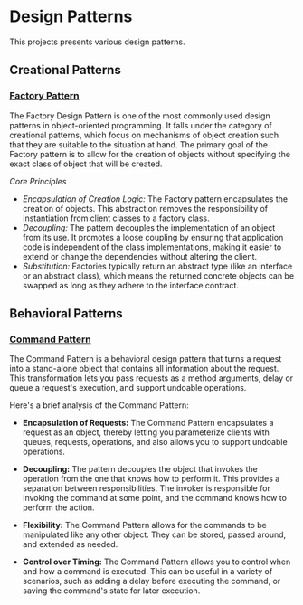 # Design Patterns

This projects presents various design patterns.

## Creational Patterns

### [Factory Pattern](creational-patterns/factory-pattern)

The Factory Design Pattern is one of the most commonly
used design patterns in object-oriented programming. It falls under the category of creational patterns, which
focus on mechanisms of object creation such that they are suitable to the situation at hand. The primary goal of
the Factory pattern is to allow for the creation of objects without specifying the exact class of object that will
be created.

*Core Principles*

* *Encapsulation of Creation Logic:* The Factory pattern encapsulates the creation of objects. This abstraction removes
  the
  responsibility of instantiation from client classes to a factory class.
* *Decoupling:* The pattern decouples the implementation of an object from its use. It promotes a loose coupling by
  ensuring
  that application code is independent of the class implementations, making it easier to extend or change the
  dependencies
  without altering the client.
* *Substitution:* Factories typically return an abstract type (like an interface or an abstract class), which means the
  returned concrete objects can be swapped as long as they adhere to the interface contract.


## Behavioral Patterns


### [Command Pattern](behavioral/command-pattern)

The Command Pattern is a behavioral design pattern that turns a request into a stand-alone object that contains all
information about the request. This transformation lets you pass requests as a method arguments, delay or queue a
request's execution, and support undoable operations.

Here's a brief analysis of the Command Pattern:

* **Encapsulation of Requests:** The Command Pattern encapsulates a request as an object, thereby letting you
  parameterize clients with queues, requests, operations, and also allows you to support undoable operations.

* **Decoupling:** The pattern decouples the object that invokes the operation from the one that knows how to perform it.
  This provides a separation between responsibilities. The invoker is responsible for invoking the command at some
  point, and the command knows how to perform the action.

* **Flexibility:** The Command Pattern allows for the commands to be manipulated like any other object. They can be
  stored, passed around, and extended as needed.

* **Control over Timing:** The Command Pattern allows you to control when and how a command is executed. This can be
  useful in a variety of scenarios, such as adding a delay before executing the command, or saving the command's state
  for later execution.

